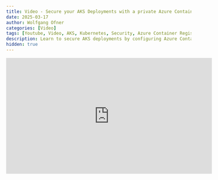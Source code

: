 ```yaml
---
title: Video - Secure your AKS Deployments with a private Azure Container Registry
date: 2025-03-17
author: Wolfgang Ofner
categories: [Video]
tags: [Youtube, Video, AKS, Kubernetes, Security, Azure Container Registry, ACR, Private Endpoint]
description: Learn to secure AKS deployments by configuring Azure Container Registry for private connections, ensuring protection from external threats.
hidden: true
---
```


<iframe width="560" height="315" src="https://www.youtube.com/embed/6ECPV2Imtac" title="YouTube video player" frameborder="0" allow="accelerometer; autoplay; clipboard-write; encrypted-media; gyroscope; picture-in-picture; web-share" referrerpolicy="strict-origin-when-cross-origin" allowfullscreen></iframe>